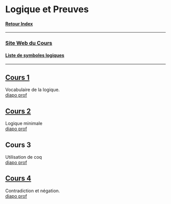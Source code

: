 # Logique et Preuves

#### [Retour Index](../index.md)

---

### [Site Web du Cours](https://www.labri.fr/perso/duchon/Enseignements/L-et-P/)  

#### [Liste de symboles logiques](https://fr.wikipedia.org/wiki/Liste_de_symboles_logiques)

<!-- https://www.codecogs.com/latex/eqneditor.php -->
<!-- https://www.tuhh.de/MathJax/test/sample-dynamic.html -->

---

## [Cours 1](./cours_1.md)
Vocabulaire de la logique.  
[diapo prof](https://moodle1.u-bordeaux.fr/pluginfile.php/750988/mod_resource/content/1/cours1.pdf)

## [Cours 2](./cours_2.md)
Logique minimale  
[diapo prof](https://moodle1.u-bordeaux.fr/pluginfile.php/779143/mod_resource/content/1/cours2.pdf)

## Cours 3
Utilisation de coq  
[diapo prof](https://moodle1.u-bordeaux.fr/pluginfile.php/804022/mod_resource/content/1/cours3.pdf)

## [Cours 4](./cours_4.md)
Contradiction et négation.  
[diapo prof](https://moodle1.u-bordeaux.fr/pluginfile.php/815764/mod_resource/content/1/cours4.pdf)
